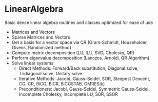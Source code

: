 # LinearAlgebra
Basic dense linear algebra routines and classes optimized for ease of use
- Matrices and Vectors
- Sparse Matrices and Vectors
- Get a basis for a vector space via QR (Gram-Schmidt, Householder, Givens, Randomized method)
- Compute matrix decomposition (LU, ILU, SVD, Cholesky, QR)
- Perform eigenvalue decomposition (Lanczos, Arnoldi, QR Algorithm)
- Solve linear systems:
  - Direct Methods: Forward/Back substitution, Diagonal solve, Tridiagonal solve, Unitary solve
  - Iterative Methods: Jacobi, Gauss-Seidel, SOR, Steepest Descent, CG, CR, BiCG, BiCR, BiCGSTAB, GMRES(k)
  - Preconditioners: Jacobi, Gauss-Seidel, Symmetric Gauss-Seidel, Incomplete Cholesky, Incomplete LU, SOR, SSOR
